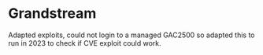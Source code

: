 # Grandstream
Adapted exploits, could not login to a managed GAC2500 so adapted this to run in 2023 to check if CVE exploit could work.
